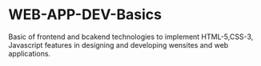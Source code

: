 # WEB-APP-DEV-Basics
Basic of frontend and bcakend technologies to implement HTML-5,CSS-3, Javascript features in designing and developing wensites and web applications.
